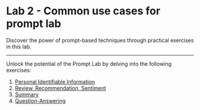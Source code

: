 # Lab 2 - Common use cases for prompt lab

Discover the power of prompt-based techniques through practical exercises in this lab.

***

Unlock the potential of the Prompt Lab by delving into the following exercises:
1. [Personal Identifiable Information](https://github.com/Client-Engineering-Indonesia/watsonx-incubation-2024/blob/main/Lab%202%20-%20Common%20use%20cases%20for%20prompt%20Lab%E2%80%8B/PII.md)
2. [Review, Recommendation, Sentiment](https://github.com/Client-Engineering-Indonesia/watsonx-incubation-2024/blob/main/Lab%202%20-%20Common%20use%20cases%20for%20prompt%20Lab%E2%80%8B/Review%2C%20Recommendation%2C%20Sentiment.md)
3. [Summary](https://github.com/Client-Engineering-Indonesia/watsonx-incubation-2024/blob/main/Lab%202%20-%20Common%20use%20cases%20for%20prompt%20Lab%E2%80%8B/Summary.md)
4. [Question-Answering](https://github.com/Client-Engineering-Indonesia/watsonx-incubation-2024/blob/main/Lab%202%20-%20Common%20use%20cases%20for%20prompt%20Lab%E2%80%8B/QnA.md)

